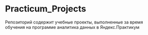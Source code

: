 # Practicum_Projects
Репозиторий содержит учебные проекты, выполненные за время обучения на программе аналитика данных в Яндекс.Практикум
